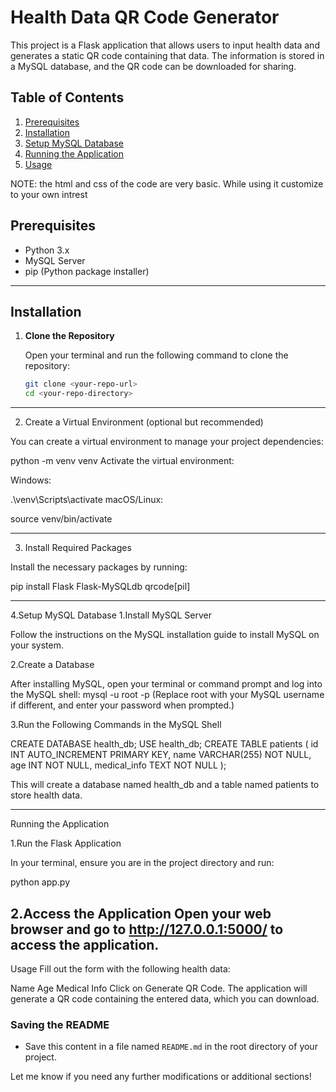 # Health Data QR Code Generator

This project is a Flask application that allows users to input health data and generates a static QR code containing that data. The information is stored in a MySQL database,
and the QR code can be downloaded for sharing.

## Table of Contents

1. [Prerequisites](#prerequisites)
2. [Installation](#installation)
3. [Setup MySQL Database](#setup-mysql-database)
4. [Running the Application](#running-the-application)
5. [Usage](#usage)

NOTE: the html and css of the code are very basic. While using it customize to your own intrest
## Prerequisites

- Python 3.x
- MySQL Server
- pip (Python package installer)
---------------------------------------------------------------------------------------------------------
## Installation

1. **Clone the Repository**

   Open your terminal and run the following command to clone the repository:

   ```bash
   git clone <your-repo-url>
   cd <your-repo-directory>

-------------------------------------------------------------------------------------------------------
2. Create a Virtual Environment (optional but recommended)

You can create a virtual environment to manage your project dependencies:

python -m venv venv
Activate the virtual environment:

Windows:

.\venv\Scripts\activate
macOS/Linux:

source venv/bin/activate

------------------------------------------------------------------------------------------------------
3. Install Required Packages

Install the necessary packages by running:

pip install Flask Flask-MySQLdb qrcode[pil]

-----------------------------------------------------------------------------------------------------
4.Setup MySQL Database
 1.Install MySQL Server

Follow the instructions on the MySQL installation guide to install MySQL on your system.

2.Create a Database

After installing MySQL, open your terminal or command prompt and log into the MySQL shell:
mysql -u root -p
(Replace root with your MySQL username if different, and enter your password when prompted.)

3.Run the Following Commands in the MySQL Shell

CREATE DATABASE health_db;
USE health_db;
CREATE TABLE patients (
    id INT AUTO_INCREMENT PRIMARY KEY,
    name VARCHAR(255) NOT NULL,
    age INT NOT NULL,
    medical_info TEXT NOT NULL
);


This will create a database named health_db and a table named patients to store health data.

------------------------------------------------------------------------------------------------------
Running the Application

1.Run the Flask Application

In your terminal, ensure you are in the project directory and run:

python app.py


2.Access the Application
Open your web browser and go to http://127.0.0.1:5000/ to access the application.
--------------------------------------------------------------------------------------------------------
Usage
Fill out the form with the following health data:

Name
Age
Medical Info
Click on Generate QR Code. The application will generate a QR code containing the entered data, which you can download.



### Saving the README

- Save this content in a file named `README.md` in the root directory of your project.

Let me know if you need any further modifications or additional sections!
